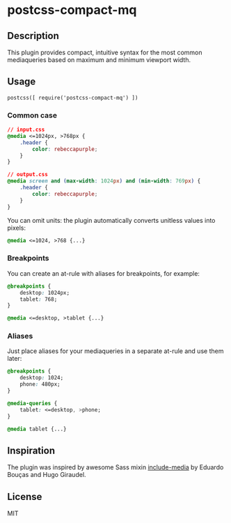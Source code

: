 # postcss-compact-mq
## Description
This plugin provides compact, intuitive syntax for the most common mediaqueries based on maximum and minimum viewport width.

## Usage
```
postcss([ require('postcss-compact-mq') ])
```
### Common case
```css
// input.css
@media <=1024px, >768px {
	.header {
		color: rebeccapurple;
	}
}
```

```css
// output.css
@media screen and (max-width: 1024px) and (min-width: 769px) {
	.header {
		color: rebeccapurple;
	}
}
```

You can omit units: the plugin automatically converts unitless values into pixels:

```css
@media <=1024, >768 {...}
```
### Breakpoints
You can create an at-rule with aliases for breakpoints, for example:

```css
@breakpoints {
	desktop: 1024px;
	tablet: 768;
}
```

```css
@media <=desktop, >tablet {...}
```

### Aliases
Just place aliases for your mediaqueries in a separate at-rule and use them later:

```css
@breakpoints {
	desktop: 1024;
	phone: 480px;
}

@media-queries {
	tablet: <=desktop, >phone;
}

@media tablet {...}
```

## Inspiration
The plugin was inspired by awesome Sass mixin [include-media](http://include-media.com) by Eduardo Bouças and Hugo Giraudel.

## License
MIT